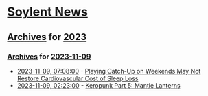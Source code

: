 # [Soylent News](../../../README.md)

## [Archives](../../index.md) for [2023](../index.md)

### [Archives](../../index.md) for [2023-11-09](index.md)

* [2023-11-09, 07:08:00](https://soylentnews.org/article.pl?sid=23/11/07/1518257&from=rss) - [Playing Catch-Up on Weekends May Not Restore Cardiovascular Cost of Sleep Loss](https://soylentnews.org/article.pl?sid=23/11/07/1518257&from=rss)
* [2023-11-09, 02:23:00](https://soylentnews.org/article.pl?sid=23/11/07/1516254&from=rss) - [Keropunk Part 5: Mantle Lanterns](https://soylentnews.org/article.pl?sid=23/11/07/1516254&from=rss)
